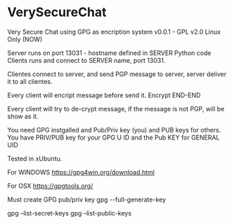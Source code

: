 # VerySecureChat
Very Secure Chat using GPG as encription system
v0.0.1 - GPL v2.0
Linux Only (NOW)

Server runs on port 13031 - hostname defined in SERVER Python code
Clients runs and connect to SERVER name, port 13031.

Clientes connect to server, and send PGP message to server, server deliver it to all clientes.

Every client will encript message before send it. Encrypt END-END

Every client will try to de-crypt message, if the message is not PGP, will be show as it.

You need GPG instgalled and Pub/Priv key (you) and PUB keys for others.
You have PRIV/PUB key for your GPG U ID and the Pub KEY for GENERAL UID

Tested in xUbuntu.

For WINDOWS
https://gpg4win.org/download.html

For OSX
https://gpgtools.org/

Must create GPG pub/priv key
gpg --full-generate-key

gpg –list-secret-keys
gpg –list-public-keys
